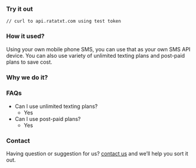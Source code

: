 ### Try it out
`
// curl to api.ratatxt.com using test token
`

### How it used?
Using your own mobile phone SMS, you can use that as your own SMS API device.
You can also use variety of unlimited texting plans and post-paid plans to save cost.

### Why we do it?

### FAQs
- Can I use unlimited texting plans?
    - Yes
- Can I use post-paid plans?
    - Yes


### Contact
Having question or suggestion for us? [contact us](http://chiligarlic.com) and we’ll help you sort it out.
